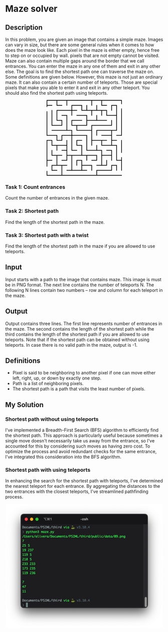 # Maze solver
## Description
In this problem, you are given an image that contains a simple maze. Images can vary in size, but there are some general rules when it comes to how does the maze look like. Each pixel in the maze is either empty, hence free to step on or occupied by wall. pixels that are not empty cannot be visited. Maze can also contain multiple gaps around the border that we call entrances. You can enter the maze in any one of them and exit in any other else. The goal is to find the shortest path one can traverse the maze on. Some definitions are given below.
However, this maze is not just an ordinary maze. It can also contain a certain number of teleports. Those are special pixels that make you able to enter it and exit in any other teleport. You should also find the shortest path using teleports.

<div align="center">
  <img src="data/04.png" width="240"/>
</div>

### Task 1: Count entrances
Count the number of entrances in the given maze.
### Task 2: Shortest path
Find the length of the shortest path in the maze.
### Task 3: Shortest path with a twist
Find the length of the shortest path in the maze if you are allowed to use teleports.
## Input
Input starts with a path to the image that contains maze. This image is must be in PNG format. The next line contains the number of teleports N.
The following N lines contain two numbers – row and column for each teleport in the maze.
## Output
Output contains three lines. The first line represents number of entrances in the maze. The second contains the length of the shortest path while the third contains the length of the shortest path if you are allowed to use teleports. Note that if the shortest path can be obtained without using teleports. In case there is no valid path in the maze, output is -1.
## Definitions
- Pixel is said to be neighboring to another pixel if one can move either left, right, up, or down by exactly one step.
- Path is a list of neighboring pixels.
- The shortest path is a path that visits the least number of pixels.
## My Solution
### Shortest path without using teleports
I've implemented a Breadth-First Search (BFS) algorithm to efficiently find the shortest path. This approach is particularly useful because sometimes a single move doesn't necessarily take us away from the entrance, so I've accounted for this by considering such moves as having zero cost.
To optimize the process and avoid redundant checks for the same entrance, I've integrated this consideration into the BFS algorithm.
### Shortest path with using teleports
In enhancing the search for the shortest path with teleports, I've determined the nearest teleport for each entrance. By aggregating the distances to the two entrances with the closest teleports, I've streamlined pathfinding process.

<div align="center">
  <img src="example.png" width="500"/>
</div>
